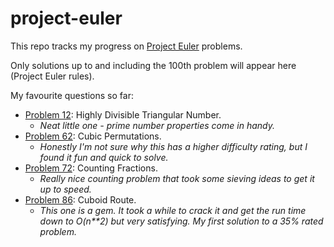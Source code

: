 # project-euler

This repo tracks my progress on [Project Euler](https://projecteuler.net/archives) problems.

Only solutions up to and including the 100th problem will appear here (Project Euler rules).

My favourite questions so far:
+ [Problem 12](https://projecteuler.net/problem=12): Highly Divisible Triangular Number.
  + *Neat little one - prime number properties come in handy.*
+ [Problem 62](https://projecteuler.net/problem=62): Cubic Permutations.
  + *Honestly I'm not sure why this has a higher difficulty rating, but I found it fun and quick to solve.*
+ [Problem 72](https://projecteuler.net/problem=72): Counting Fractions.
  + *Really nice counting problem that took some sieving ideas to get it up to speed.*
+ [Problem 86](https://projecteuler.net/problem=86): Cuboid Route.
  + *This one is a gem. It took a while to crack it and get the run time down to O(n**2) but very satisfying. 
  My first solution to a 35% rated problem.*
